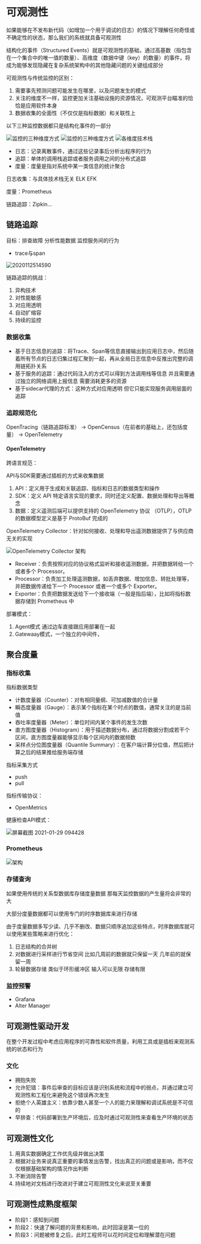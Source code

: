 # 可观测性

如果能够在不发布新代码（如增加一个用于调试的日志）的情况下理解任何奇怪或不确定性的状态，那么我们的系统就具备可观测性

结构化的事件（Structured Events）就是可观测性的基础，通过高基数（指包含在一个集合中的唯一值的数量）、高维度（数据中键（key）的数量）的事件，将成为能够发现隐藏在复杂系统架构中的其他隐藏问题的关键组成部分

可观测性与传统监控的区别：

1. 需要事先预测问题可能发生在哪里，以及问题发生的模式
2. 关注的维度不一样，监控更加关注基础设施的资源情况，可观测平台瞄准的恰恰是应用软件本身
3. 数据收集的全面性（不仅仅是指标数据）和关联性上

以下三种监控数据都只是结构化事件的一部分

![监控的三种维度方式](/assets/20201125142726.png)
![监控的三种维度方式](/assets/批注%202020-06-21%20084850.png)
![各维度技术栈](/assets/批注%202020-04-13%20160526.png)

- 日志：记录离散事件，通过这些记录事后分析出程序的行为
- 追踪：单体的调用栈追踪或者服务调用之间的分布式追踪
- 度量：度量是指对系统中某一类信息的统计聚合

日志收集：与具体技术栈无关 ELK EFK

度量：Prometheus

链路追踪：Zipkin...

## 链路追踪

目标：排查故障 分析性能数据 监控服务间的行为

- trace与span

![2020112514590](/assets/2020112514590.png)

链路追踪的挑战：

1. 异构技术
2. 对性能敏感
3. 对应用透明
4. 自动扩缩容
5. 持续的监控

### 数据收集

- 基于日志信息的追踪：将Trace、Span等信息直接输出到应用日志中，然后随着所有节点的日志归集过程汇聚到一起，再从全局日志信息中反推出完整的调用链拓扑关系
- 基于服务的追踪：通过代码注入的方式可以得到方法调用栈等信息 并且需要通过独立的网络调用上报信息 需要消耗更多的资源
- 基于sidecar代理的方式：这种方式对应用透明 但它只能实现服务调用层面的追踪

### 追踪规范化

OpenTracing（链路追踪标准） -> OpenCensus（在前者的基础上，还包括度量） -> OpenTelemetry

#### OpenTelemetry

跨语言规范：

API与SDK需要通过插桩的方式来收集数据

1. API：定义用于生成和关联追踪、指标和日志的数据类型和操作
2. SDK：定义 API 特定语言实现的要求，同时还定义配置、数据处理和导出等概念
3. 数据：定义遥测后端可以提供支持的 OpenTelemetry 协议 （OTLP），OTLP 的数据模型定义是基于 ProtoBuf 完成的

OpenTelemetry Collector：针对如何接收、处理和导出遥测数据提供了与供应商无关的实现

![OpenTelemetry Collector 架构](/assets/2022112414129.webp)

- Receiver：负责按照对应的协议格式监听和接收遥测数据，并把数据转给一个或者多个 Processor。
- Processor：负责加工处理遥测数据，如丢弃数据、增加信息、转批处理等，并把数据传递给下一个 Processor 或者一个或多个 Exporter。
- Exporter：负责把数据发送给下一个接收端（一般是指后端），比如将指标数据存储到 Prometheus 中

部署模式：

1. Agent模式 通过边车直接跟应用部署在一起
2. Gatewaay模式，一个独立的中间件，

## 聚合度量

### 指标收集

指标数据类型

- 计数度量器（Counter）：对有相同量纲、可加减数值的合计量
- 瞬态度量器（Gauge）：表示某个指标在某个时点的数值，通常关注的是当前值
- 吞吐率度量器（Meter）：单位时间内某个事件的发生次数
- 直方图度量器（Histogram）：用于描述数据分布，通过将数据分割成若干个区间，直方图度量器能够显示每个区间内的数据频数
- 采样点分位图度量器（Quantile Summary）：在客户端计算分位值，然后把计算之后的结果推给服务端存储

指标采集方式

- push
- pull

指标传输协议：

- OpenMetrics

健康检查API模式：

![屏幕截图 2021-01-29 094428](/assets/屏幕截图%202021-01-29%20094428.png)

### Prometheus

![架构](/assets/批注%202020-04-22%20150857.png)

### 存储查询

如果使用传统的关系型数据库存储度量数据 那每天监控数据的产生量将会非常的大

大部分度量数据都可以使用专门的时序数据库来进行存储

由于度量数据多写少读、几乎不删改、数据只顺序追加这些特点，时序数据库就可以使用某些策略来进行优化：

1. 日志结构的合并树
2. 对数据进行采样进行节省空间 比如几周前的数据就只保留一天 几年前的就保留一周
3. 轮替数据存储 类似于环形缓冲区 输入可以无限 存储有限

### 监控预警

- Grafana
- Alter Manager

## 可观测性驱动开发

在整个开发过程中考虑应用程序的可靠性和软件质量，利用工具或是插桩来观测系统的状态和行为

### 文化

- 拥抱失败
- 允许犯错：事件后审查的目标应该是识别系统和流程中的弱点，并通过建立可观测性和工程化来避免这个错误再次发生
- 拒绝个人英雄主义：依靠少数人甚至一个人的能力来理解和调试系统是不可信的
- 早排查：代码部署到生产环境后，应及时通过可观测性来查看生产环境的状态

## 可观测性文化

1. 用真实数据确定工作优先级并做出决策
2. 根据对业务来说真正重要的事情发出告警，找出真正的问题或是影响，而不仅仅根据基础架构的情况作出判断
3. 不断消除告警
4. 持续地对文档进行改进对于建立可观测性文化来说至关重要

## 可观测性成熟度框架

- 阶段1：感知到问题
- 阶段2：快速了解问题的背景和影响，此时回滚是第一位的
- 阶段3：问题被修复之后，此时工程师可以花时间定位和理解潜在问题
